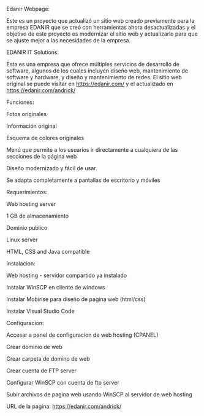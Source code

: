 Edanir Webpage:

Este es un proyecto que actualizó un sitio web creado previamente para la empresa EDANIR que se creó con herramientas ahora desactualizadas y el objetivo de este proyecto es modernizar el sitio web y actualizarlo para que se ajuste mejor a las necesidades de la empresa.


EDANIR IT Solutions:


Esta es una empresa que ofrece múltiples servicios de desarrollo de software, algunos de los cuales incluyen diseño web, mantenimiento de software y hardware, y diseño y mantenimiento de redes.
El sitio web original se puede visitar en https://edanir.com/ y el actualizado en https://edanir.com/andrick/


Funciones:

Fotos originales

Información original

Esquema de colores originales

Menú que permite a los usuarios ir directamente a cualquiera de las secciones de la página web

Diseño modernizado y fácil de usar.

Se adapta completamente a pantallas de escritorio y móviles


Requerimientos:

Web hosting server 

1 GB de almacenamiento

Dominio publico

Linux server

HTML, CSS and Java compatible


Instalacion:

Web hosting - servidor compartido ya instalado

Instalar WinSCP en cliente de windows

Instalar Mobirise para diseño de pagina web (html/css)

Instalar Visual Studio Code


Configuracion:

Accesar a panel de configuracion de web hosting (CPANEL)

Crear dominio de web

Crear carpeta de domino de web

Crear cuenta de FTP server

Configurar WinSCP con cuenta de ftp server

Subir archivos de pagina web usando WinSCP al servidor de web hosting


URL de la pagina:
https://edanir.com/andrick/ 

